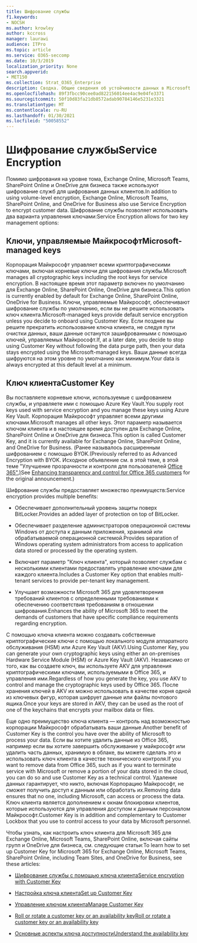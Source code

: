 ```yaml
---
title: Шифрование службы
f1.keywords:
- NOCSH
ms.author: krowley
author: kccross
manager: laurawi
audience: ITPro
ms.topic: article
ms.service: O365-seccomp
ms.date: 10/3/2019
localization_priority: None
search.appverid:
- MET150
ms.collection: Strat_O365_Enterprise
description: Сводка. Общие сведения об устойчивости данных в Microsoft Office 365.
ms.openlocfilehash: 89f3fbcc90cee0ad822156014ee4ac9e04fe3371
ms.sourcegitcommit: 50f10d83fa21db8572adab90784146e5231e3321
ms.translationtype: MT
ms.contentlocale: ru-RU
ms.lasthandoff: 01/30/2021
ms.locfileid: "50058552"
---
```

# <a name="service-encryption"></a><span data-ttu-id="47943-103">Шифрование службы</span><span class="sxs-lookup"><span data-stu-id="47943-103">Service Encryption</span></span>

<span data-ttu-id="47943-104">Помимо шифрования на уровне тома, Exchange Online, Microsoft Teams, SharePoint Online и OneDrive для бизнеса также используют шифрование служб для шифрования данных клиентов.</span><span class="sxs-lookup"><span data-stu-id="47943-104">In addition to using volume-level encryption, Exchange Online, Microsoft Teams, SharePoint Online, and OneDrive for Business also use Service Encryption to encrypt customer data.</span></span> <span data-ttu-id="47943-105">Шифрование службы позволяет использовать два варианта управления ключами:</span><span class="sxs-lookup"><span data-stu-id="47943-105">Service Encryption allows for two key management options:</span></span>

## <a name="microsoft-managed-keys"></a><span data-ttu-id="47943-106">Ключи, управляемые Майкрософт</span><span class="sxs-lookup"><span data-stu-id="47943-106">Microsoft-managed keys</span></span>
<span data-ttu-id="47943-107">Корпорация Майкрософт управляет всеми криптографическими ключами, включая корневые ключи для шифрования службы.</span><span class="sxs-lookup"><span data-stu-id="47943-107">Microsoft manages all cryptographic keys including the root keys for service encryption.</span></span> <span data-ttu-id="47943-108">В настоящее время этот параметр включен по умолчанию для Exchange Online, SharePoint Online, OneDrive для бизнеса.</span><span class="sxs-lookup"><span data-stu-id="47943-108">This option is currently enabled by default for Exchange Online, SharePoint Online, OneDrive for Business.</span></span> <span data-ttu-id="47943-109">Ключи, управляемые Майкрософт, обеспечивают шифрование службы по умолчанию, если вы не решите использовать ключ клиента.</span><span class="sxs-lookup"><span data-stu-id="47943-109">Microsoft-managed keys provide default service encryption unless you decide to onboard using Customer Key.</span></span> <span data-ttu-id="47943-110">Если позднее вы решите прекратить использование ключа клиента, не следуя пути очистки данных, ваши данные останутся зашифрованными с помощью ключей, управляемых Майкрософт.</span><span class="sxs-lookup"><span data-stu-id="47943-110">If, at a later date, you decide to stop using Customer Key without following the data purge path, then your data stays encrypted using the Microsoft-managed keys.</span></span> <span data-ttu-id="47943-111">Ваши данные всегда шифруются на этом уровне по умолчанию как минимум.</span><span class="sxs-lookup"><span data-stu-id="47943-111">Your data is always encrypted at this default level at a minimum.</span></span> 

## <a name="customer-key"></a><span data-ttu-id="47943-112">Ключ клиента</span><span class="sxs-lookup"><span data-stu-id="47943-112">Customer Key</span></span>
<span data-ttu-id="47943-113">Вы поставляете корневые ключи, используемые с шифрованием службы, и управляете ими с помощью Azure Key Vault.</span><span class="sxs-lookup"><span data-stu-id="47943-113">You supply root keys used with service encryption and you manage these keys using Azure Key Vault.</span></span> <span data-ttu-id="47943-114">Корпорация Майкрософт управляет всеми другими ключами.</span><span class="sxs-lookup"><span data-stu-id="47943-114">Microsoft manages all other keys.</span></span> <span data-ttu-id="47943-115">Этот параметр называется ключом клиента и в настоящее время доступен для Exchange Online, SharePoint Online и OneDrive для бизнеса.</span><span class="sxs-lookup"><span data-stu-id="47943-115">This option is called Customer Key, and it is currently available for Exchange Online, SharePoint Online, and OneDrive for Business.</span></span> <span data-ttu-id="47943-116">(Ранее называлось расширенным шифрованием с помощью BYOK.</span><span class="sxs-lookup"><span data-stu-id="47943-116">(Previously referred to as Advanced Encryption with BYOK.</span></span> <span data-ttu-id="47943-117">Исходное объявление см. в этой теме, в этой теме "Улучшение прозрачности и контроля для пользователей [Office 365".)](https://blogs.office.com/2015/04/21/enhancing-transparency-and-control-for-office-365-customers/)</span><span class="sxs-lookup"><span data-stu-id="47943-117">See [Enhancing transparency and control for Office 365 customers](https://blogs.office.com/2015/04/21/enhancing-transparency-and-control-for-office-365-customers/) for the original announcement.)</span></span>

<span data-ttu-id="47943-118">Шифрование службы предоставляет множество преимуществ:</span><span class="sxs-lookup"><span data-stu-id="47943-118">Service encryption provides multiple benefits:</span></span>

- <span data-ttu-id="47943-119">Обеспечивает дополнительный уровень защиты поверх BitLocker.</span><span class="sxs-lookup"><span data-stu-id="47943-119">Provides an added layer of protection on top of BitLocker.</span></span>

- <span data-ttu-id="47943-120">Обеспечивает разделение администраторов операционной системы Windows от доступа к данным приложения, хранимой или обрабатываемой операционной системой.</span><span class="sxs-lookup"><span data-stu-id="47943-120">Provides separation of Windows operating system administrators from access to application data stored or processed by the operating system.</span></span>

- <span data-ttu-id="47943-121">Включает параметр "Ключ клиента", который позволяет службам с несколькими клиентами предоставлять управление ключами для каждого клиента.</span><span class="sxs-lookup"><span data-stu-id="47943-121">Includes a Customer Key option that enables multi-tenant services to provide per-tenant key management.</span></span>

- <span data-ttu-id="47943-122">Улучшает возможности Microsoft 365 для удовлетворения требований клиентов с определенными требованиями к обеспечению соответствия требованиям в отношении шифрования.</span><span class="sxs-lookup"><span data-stu-id="47943-122">Enhances the ability of Microsoft 365 to meet the demands of customers that have specific compliance requirements regarding encryption.</span></span>

<span data-ttu-id="47943-123">С помощью ключа клиента можно создавать собственные криптографические ключи с помощью локального модуля аппаратного обслуживания (HSM) или Azure Key Vault (AKV).</span><span class="sxs-lookup"><span data-stu-id="47943-123">Using Customer Key, you can generate your own cryptographic keys using either an on-premises Hardware Service Module (HSM) or Azure Key Vault (AKV).</span></span> <span data-ttu-id="47943-124">Независимо от того, как вы создаете ключ, вы используете AKV для управления криптографическими ключами, используемыми в Office 365, и управления ими.</span><span class="sxs-lookup"><span data-stu-id="47943-124">Regardless of how you generate the key, you use AKV to control and manage the cryptographic keys used by Office 365.</span></span> <span data-ttu-id="47943-125">После хранения ключей в AKV их можно использовать в качестве корня одной из ключевых фигур, которая шифрует данные или файлы почтового ящика.</span><span class="sxs-lookup"><span data-stu-id="47943-125">Once your keys are stored in AKV, they can be used as the root of one of the keychains that encrypts your mailbox data or files.</span></span>

<span data-ttu-id="47943-126">Еще одно преимущество ключа клиента — контроль над возможностью корпорации Майкрософт обрабатывать ваши данные.</span><span class="sxs-lookup"><span data-stu-id="47943-126">Another benefit of Customer Key is the control you have over the ability of Microsoft to process your data.</span></span> <span data-ttu-id="47943-127">Если вы хотите удалить данные из Office 365, например если вы хотите завершить обслуживание у майкрософт или удалить часть данных, хранимую в облаке, вы можете сделать это и использовать ключ клиента в качестве технического контроля.</span><span class="sxs-lookup"><span data-stu-id="47943-127">If you want to remove data from Office 365, such as if you want to terminate service with Microsoft or remove a portion of your data stored in the cloud, you can do so and use Customer Key as a technical control.</span></span> <span data-ttu-id="47943-128">Удаление данных гарантирует, что никто, включая Корпорацию Майкрософт, не сможет получить доступ к данным или обработать их.</span><span class="sxs-lookup"><span data-stu-id="47943-128">Removing data ensures that no one, including Microsoft, can access or process the data.</span></span> <span data-ttu-id="47943-129">Ключ клиента является дополнением к окнам блокировки клиентов, которые используются для управления доступом к данным персоналом Майкрософт.</span><span class="sxs-lookup"><span data-stu-id="47943-129">Customer Key is in addition and complementary to Customer Lockbox that you use to control access to your data by Microsoft personnel.</span></span>

<span data-ttu-id="47943-130">Чтобы узнать, как настроить ключ клиента для Microsoft 365 для Exchange Online, Microsoft Teams, SharePoint Online, включая сайты групп и OneDrive для бизнеса, см. следующие статьи:</span><span class="sxs-lookup"><span data-stu-id="47943-130">To learn how to set up Customer Key for Microsoft 365 for Exchange Online, Microsoft Teams, SharePoint Online, including Team Sites, and OneDrive for Business, see these articles:</span></span>

- [<span data-ttu-id="47943-131">Шифрование службы с помощью ключа клиента</span><span class="sxs-lookup"><span data-stu-id="47943-131">Service encryption with Customer Key</span></span>](customer-key-overview.md)

- [<span data-ttu-id="47943-132">Настройка ключа клиента</span><span class="sxs-lookup"><span data-stu-id="47943-132">Set up Customer Key</span></span>](customer-key-set-up.md)

- [<span data-ttu-id="47943-133">Управление ключом клиента</span><span class="sxs-lookup"><span data-stu-id="47943-133">Manage Customer Key</span></span>](customer-key-manage.md)

- [<span data-ttu-id="47943-134">Roll or rotate a customer key or an availability key</span><span class="sxs-lookup"><span data-stu-id="47943-134">Roll or rotate a customer key or an availability key</span></span>](customer-key-availability-key-roll.md)

- [<span data-ttu-id="47943-135">Основные аспекты ключа доступности</span><span class="sxs-lookup"><span data-stu-id="47943-135">Understand the availability key</span></span>](customer-key-availability-key-understand.md)
